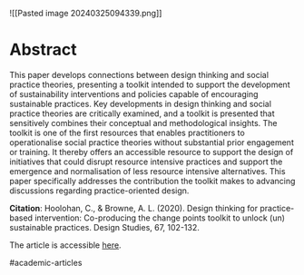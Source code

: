 
![[Pasted image 20240325094339.png]]

# Abstract
This paper develops connections between design thinking and social practice theories, presenting a toolkit intended to support the development of sustainability interventions and policies capable of encouraging sustainable practices. Key developments in design thinking and social practice theories are critically examined, and a toolkit is presented that sensitively combines their conceptual and methodological insights. The toolkit is one of the first resources that enables practitioners to operationalise social practice theories without substantial prior engagement or training. It thereby offers an accessible resource to support the design of initiatives that could disrupt resource intensive practices and support the emergence and normalisation of less resource intensive alternatives. This paper specifically addresses the contribution the toolkit makes to advancing discussions regarding practice-oriented design.

**Citation**: Hoolohan, C., & Browne, A. L. (2020). Design thinking for practice-based intervention: Co-producing the change points toolkit to unlock (un) sustainable practices. Design Studies, 67, 102-132.

The article is accessible [here](https://www.sciencedirect.com/science/article/pii/S0142694X19300882).

#academic-articles